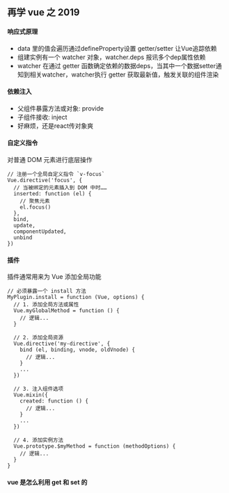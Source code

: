 ## 再学 vue 之 2019

#### 响应式原理
- data 里的值会遍历通过defineProperty设置 getter/setter 让Vue追踪依赖
- 组建实例有一个 watcher 对象，watcher.deps 报讯多个dep属性依赖
- watcher 在通过 getter 函数确定依赖的数据deps，当其中一个数据setter通知到相关watcher，watcher执行 getter 获取最新值，触发关联的组件渲染

#### 依赖注入
- 父组件暴露方法或对象: provide
- 子组件接收: inject
- 好麻烦，还是react传对象爽

#### 自定义指令
对普通 DOM 元素进行底层操作
```
// 注册一个全局自定义指令 `v-focus`
Vue.directive('focus', {
  // 当被绑定的元素插入到 DOM 中时……
  inserted: function (el) {
    // 聚焦元素
    el.focus()
  },
  bind,
  update,
  componentUpdated,
  unbind
})
```

#### 插件
插件通常用来为 Vue 添加全局功能
```
// 必须暴露一个 install 方法
MyPlugin.install = function (Vue, options) {
  // 1. 添加全局方法或属性
  Vue.myGlobalMethod = function () {
    // 逻辑...
  }

  // 2. 添加全局资源
  Vue.directive('my-directive', {
    bind (el, binding, vnode, oldVnode) {
      // 逻辑...
    }
    ...
  })

  // 3. 注入组件选项
  Vue.mixin({
    created: function () {
      // 逻辑...
    }
    ...
  })

  // 4. 添加实例方法
  Vue.prototype.$myMethod = function (methodOptions) {
    // 逻辑...
  }
}
```

#### vue 是怎么利用 get 和 set 的
